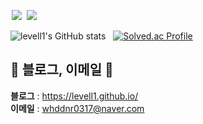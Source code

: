 <img src = "https://img.shields.io/badge/-C%23%20-black?style=flat&logo=C%20Sharp" style="height : auto; margin-left : 2px; margin-right : 2px;"/> <img src="https://img.shields.io/badge/unity%20-%23000000.svg?&style=flat&logo=unity&logoColor=white" style="height : auto; margin-left : 2px; margin-right : 2px;"/>

![levell1's GitHub stats](https://github-readme-stats.vercel.app/api?username=levell1&show_icons=true&theme=vue) &nbsp;
[![Solved.ac Profile](http://mazassumnida.wtf/api/v2/generate_badge?boj=whddnr0317)](https://solved.ac/whddnr0317/)


## 📘 블로그, 이메일 📘
**블로그** : https://levell1.github.io/  
**이메일** : whddnr0317@naver.com  
<br>

<!--![image](https://media.giphy.com/media/fb4haewhv8ttpwpfMw/giphy.gif)-->
